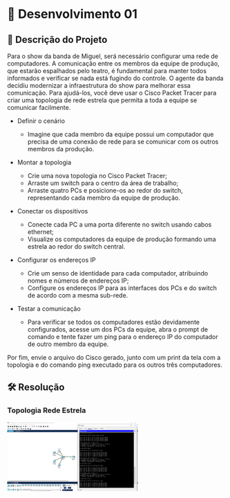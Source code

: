 # 📜 Desenvolvimento 01 

## 🎯 Descrição do Projeto 

Para o show da banda de Miguel, será necessário configurar uma rede de computadores. A comunicação entre os membros da equipe de produção, que estarão espalhados pelo teatro, é fundamental para manter todos informados e verificar se nada está fugindo do controle. O agente da banda decidiu modernizar a infraestrutura do show para melhorar essa comunicação. Para ajudá-los, você deve usar o Cisco Packet Tracer para criar uma topologia de rede estrela que permita a toda a equipe se comunicar facilmente.

- Definir o cenário
	- Imagine que cada membro da equipe possui um computador que precisa de uma conexão de rede para se comunicar com os outros membros da produção.

- Montar a topologia
	- Crie uma nova topologia no Cisco Packet Tracer; 
	- Arraste um switch para o centro da área de trabalho; 
	- Arraste quatro PCs e posicione-os ao redor do switch, representando cada membro da equipe de produção.

- Conectar os dispositivos
	- Conecte cada PC a uma porta diferente no switch usando cabos ethernet;
	- Visualize os computadores da equipe de produção formando uma estrela ao redor do switch central.

- Configurar os endereços IP
	- Crie um senso de identidade para cada computador, atribuindo nomes e números de endereços IP;
	- Configure os endereços IP para as interfaces dos PCs e do switch de acordo com a mesma sub-rede.

- Testar a comunicação
	- Para verificar se todos os computadores estão devidamente configurados, acesse um dos PCs da equipe, abra o prompt de comando e tente fazer um ping para o endereço IP do computador de outro membro da equipe.

Por fim, envie o arquivo do Cisco gerado, junto com um print da tela com a topologia e do comando ping executado para os outros três computadores.

## 🛠️ Resolução

### Topologia Rede Estrela
<img width="60%" src="./star_network.png">
